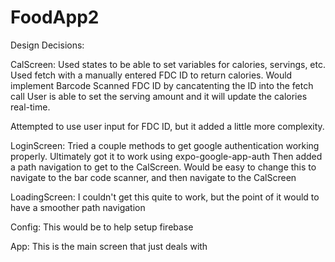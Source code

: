 # FoodApp2


Design Decisions:

CalScreen:
  Used states to be able to set variables for calories, servings, etc.
  Used fetch with a manually entered FDC ID to return calories.
  Would implement Barcode Scanned FDC ID by cancatenting the ID into the fetch call
  User is able to set the serving amount and it will update the calories real-time.
  
  Attempted to use user input for FDC ID, but it added a little more complexity.
  
  
LoginScreen:
  Tried a couple methods to get google authentication working properly.
  Ultimately got it to work using expo-google-app-auth
  Then added a path navigation to get to the CalScreen.
  Would be easy to change this to navigate to the bar code scanner, and then navigate to the CalScreen
 
 
LoadingScreen:
  I couldn't get this quite to work, but the point of it would to have a smoother path navigation
  
Config:
  This would be to help setup firebase


App:
  This is the main screen that just deals with 


  






